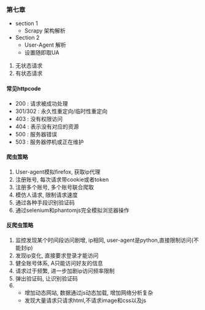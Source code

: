 ### 第七章
* section 1
	* Scrapy 架构解析
* Section 2 
	* User-Agent 解析
	* 设置随即取UA		 





1. 无状态请求
2. 有状态请求

#### 常见httpcode
* 200 : 请求被成功处理
* 301/302 : 永久性重定向/临时性重定向
* 403 : 没有权限访问
* 404 : 表示没有对应的资源
* 500 : 服务器错误
* 503 : 服务器停机或正在维护


#### 爬虫策略

1. User-agent模拟firefox, 获取ip代理
2. 注册账号, 每次请求带cookie或者token
3. 注册多个账号, 多个账号联合爬取
4. 模仿人请求, 限制请求速度
5. 通过各种手段识别验证码
6. 通过selenium和phantomjs完全模拟浏览器操作


#### 反爬虫策略

1. 监控发现某个时间段访问剧增, ip相同, user-agent是python,直接限制访问(不能封ip)
2. 发现ip变化, 直接要求登录才能访问
3. 健全账号体系, A只能访问好友的信息
4. 请求过于频繁, 进一步加剧ip访问频率限制
5. 弹出验证码, 让识别验证码
6.  * 增加动态网站, 数据通过js动态加载, 增加网络分析复杂
	* 发现大量请求只请求html,不请求image和css以及js
	 